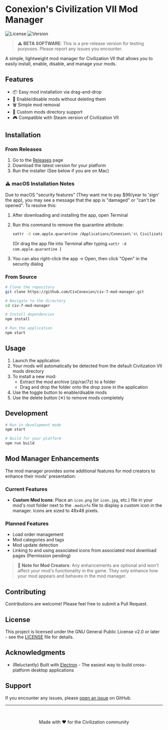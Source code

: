 # Conexion's Civilization VII Mod Manager

![License](https://img.shields.io/github/license/CivConexion/civ-7-mod-manager)
![Version](https://img.shields.io/github/v/release/CivConexion/civ-7-mod-manager?include_prereleases&label=version)

> ⚠️ **BETA SOFTWARE**: This is a pre-release version for testing purposes. Please report any issues you encounter.

A simple, lightweight mod manager for Civilization VII that allows you to easily install, enable, disable, and manage your mods.

## Features

- 📦 Easy mod installation via drag-and-drop
- 🔄 Enable/disable mods without deleting them
- 🗑️ Simple mod removal
- 📂 Custom mods directory support
- 🎮 Compatible with Steam version of Civilization VII

## Installation

### From Releases
1. Go to the [Releases](https://github.com/CivConexion/civ-7-mod-manager/releases) page
2. Download the latest version for your platform
3. Run the installer (See below if you are on Mac)

### ⚠️ macOS Installation Notes
Due to macOS "security features" (They want me to pay $99/year to 'sign' the app), you may see a message that the app is "damaged" or "can't be opened". To resolve this:

1. After downloading and installing the app, open Terminal
2. Run this command to remove the quarantine attribute:
   ```bash
   xattr -d com.apple.quarantine /Applications/Conexion\'s\ Civilization\ VII\ Mod\ Manager.app
   ```
   (Or drag the app file into Terminal after typing `xattr -d com.apple.quarantine `)

3. You can also right-click the app → Open, then click "Open" in the security dialog

### From Source
```bash
# Clone the repository
git clone https://github.com/CivConexion/civ-7-mod-manager.git

# Navigate to the directory
cd civ-7-mod-manager

# Install dependencies
npm install

# Run the application
npm start
```

## Usage

1. Launch the application
2. Your mods will automatically be detected from the default Civilization VII mods directory
3. To install a new mod:
   - Extract the mod archive (zip/rar/7z) to a folder
   - Drag and drop the folder onto the drop zone in the application
4. Use the toggle button to enable/disable mods
5. Use the delete button (✕) to remove mods completely

## Development

```bash
# Run in development mode
npm start

# Build for your platform
npm run build
```

## Mod Manager Enhancements

The mod manager provides some additional features for mod creators to enhance their mods' presentation:

### Current Features
- **Custom Mod Icons**: Place an `icon.png` (or `icon.jpg`, etc.) file in your mod's root folder next to the `.modinfo` file to display a custom icon in the manager. Icons are sized to 48x48 pixels.

### Planned Features
- Load order management
- Mod categories and tags
- Mod update detection
- Linking to and using associated icons from associated mod download pages (Permission pending)

> 📝 **Note for Mod Creators**: Any enhancements are optional and won't affect your mod's functionality in the game. They only enhance how your mod appears and behaves in the mod manager.

## Contributing

Contributions are welcome! Please feel free to submit a Pull Request.

## License

This project is licensed under the GNU General Public License v2.0 or later - see the [LICENSE](LICENSE) file for details.

## Acknowledgments

- (Reluctantly) Built with [Electron](https://www.electronjs.org/) - The easiest way to build cross-platform desktop applications

## Support

If you encounter any issues, please [open an issue](https://github.com/CivConexion/civ-7-mod-manager/issues) on GitHub.

---

<br/>
<p align="center">Made with ❤️ for the Civilization community</p>